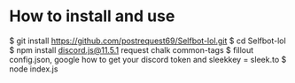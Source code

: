 # How to install and use
$ git install https://github.com/postrequest69/Selfbot-lol.git
$ cd Selfbot-lol
$ npm install discord.js@11.5.1 request chalk common-tags
$ fillout config.json, google how to get your discord token and sleekkey = sleek.to
$ node index.js